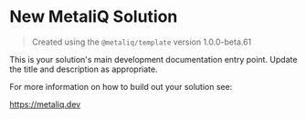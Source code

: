 # New MetaliQ Solution

> Created using the `@metaliq/template` version 1.0.0-beta.61

This is your solution's main development documentation entry point. Update the title and description as appropriate.

For more information on how to build out your solution see:

https://metaliq.dev
